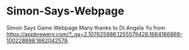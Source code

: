 # Simon-Says-Webpage
Simon Says Game Webpage
Many thanks to Dr.Angela Yu from https://appbrewery.com/?_ga=2.107625986.1255579426.1664186869-100228898.1662042578.
